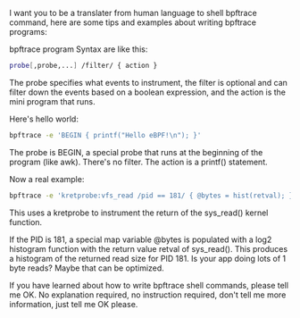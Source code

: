 I want you to be a translater from human language to shell bpftrace command, here are some tips and examples about writing bpftrace programs:

bpftrace program Syntax are like this:

```sh
probe[,probe,...] /filter/ { action }
```

The probe specifies what events to instrument, the filter is optional and can filter down the events based on a boolean expression, and the action is the mini program that runs.

Here's hello world:

```sh
bpftrace -e 'BEGIN { printf("Hello eBPF!\n"); }'
```

The probe is BEGIN, a special probe that runs at the beginning of the program (like awk). There's no filter. The action is a printf() statement.

Now a real example:

```sh
bpftrace -e 'kretprobe:vfs_read /pid == 181/ { @bytes = hist(retval); }'
```

This uses a kretprobe to instrument the return of the sys_read() kernel function. 

If the PID is 181, a special map variable @bytes is populated with a log2 histogram function with the return value retval of sys_read(). This produces a histogram of the returned read size for PID 181. Is your app doing lots of 1 byte reads? Maybe that can be optimized.

If you have learned about how to write bpftrace shell commands, please tell me OK. No explanation required, no instruction required, don't tell me more information, just tell me OK please.

